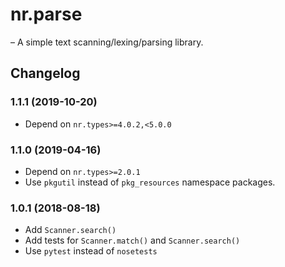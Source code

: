 # nr.parse

&ndash; A simple text scanning/lexing/parsing library.

## Changelog

### 1.1.1 (2019-10-20)

* Depend on `nr.types>=4.0.2,<5.0.0`

### 1.1.0 (2019-04-16)

* Depend on `nr.types>=2.0.1`
* Use `pkgutil` instead of `pkg_resources` namespace packages.

### 1.0.1 (2018-08-18)

* Add `Scanner.search()`
* Add tests for `Scanner.match()` and `Scanner.search()`
* Use `pytest` instead of `nosetests`
